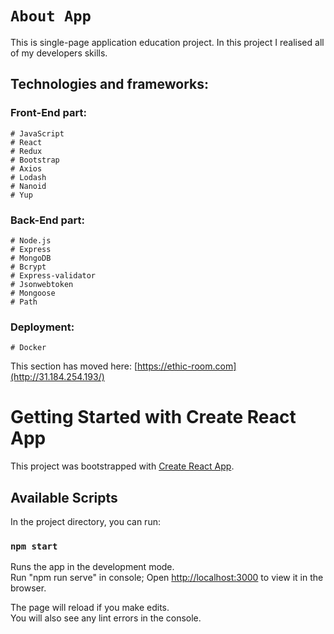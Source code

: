 # `About App`

This is single-page application education project. In this project I realised all of my developers skills.
## Technologies and frameworks:
### Front-End part: 
    # JavaScript 
    # React
    # Redux
    # Bootstrap
    # Axios
    # Lodash
    # Nanoid
    # Yup

### Back-End part: 
    # Node.js
    # Express
    # MongoDB
    # Bcrypt
    # Express-validator
    # Jsonwebtoken
    # Mongoose
    # Path

### Deployment:
    # Docker

This section has moved here: [https://ethic-room.com](http://31.184.254.193/)


# Getting Started with Create React App

This project was bootstrapped with [Create React App](https://github.com/facebook/create-react-app).

## Available Scripts

In the project directory, you can run:

### `npm start`

Runs the app in the development mode.\
Run "npm run serve" in console;
Open [http://localhost:3000](http://localhost:3000) to view it in the browser.

The page will reload if you make edits.\
You will also see any lint errors in the console.

